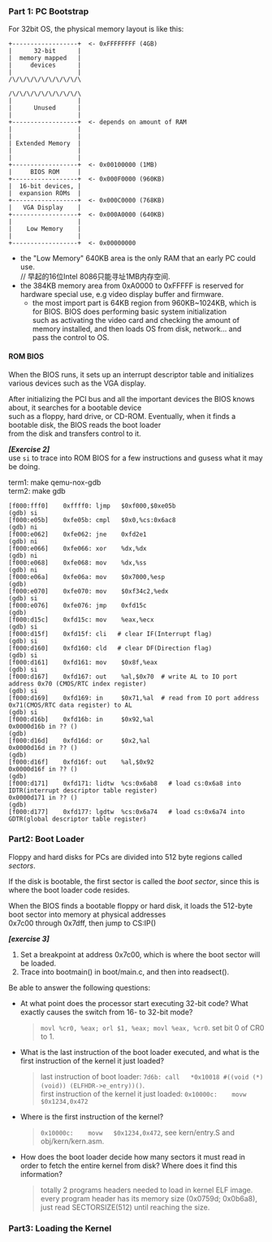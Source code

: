 ### Part 1: PC Bootstrap 

For 32bit OS, the physical memory layout is like this:

```
+------------------+  <- 0xFFFFFFFF (4GB)
|      32-bit      |
|  memory mapped   |
|     devices      |
|                  |
/\/\/\/\/\/\/\/\/\/\

/\/\/\/\/\/\/\/\/\/\
|                  |
|      Unused      |
|                  |
+------------------+  <- depends on amount of RAM
|                  |
|                  |
| Extended Memory  |
|                  |
|                  |
+------------------+  <- 0x00100000 (1MB)
|     BIOS ROM     |
+------------------+  <- 0x000F0000 (960KB)
|  16-bit devices, |
|  expansion ROMs  |
+------------------+  <- 0x000C0000 (768KB)
|   VGA Display    |
+------------------+  <- 0x000A0000 (640KB)
|                  |
|    Low Memory    |
|                  |
+------------------+  <- 0x00000000
```

- the "Low Memory" 640KB area is the only RAM that an early PC could use.   
  // 早起的16位Intel 8086只能寻址1MB内存空间.
- the 384KB memory area from 0xA0000 to 0xFFFFF is reserved for hardware special use, e.g video display buffer and firmware.
  + the most import part is 64KB region from 960KB~1024KB, which is for BIOS. BIOS does performing basic system initialization   
     such as activating the video card and checking the amount of memory installed, and then loads OS from disk, network... and   
     pass the control to OS.

#### ROM BIOS

When the BIOS runs, it sets up an interrupt descriptor table and initializes various devices such as the VGA display.

After initializing the PCI bus and all the important devices the BIOS knows about, it searches for a bootable device   
such as a floppy, hard drive, or CD-ROM. Eventually, when it finds a bootable disk, the BIOS reads the boot loader   
from the disk and transfers control to it.   

***[Exercise 2]***   
use `si` to trace into ROM BIOS for a few instructions and gusess what it may be doing.

term1: make qemu-nox-gdb   
term2: make gdb   

```assembly
[f000:fff0]    0xffff0: ljmp   $0xf000,$0xe05b
(gdb) si
[f000:e05b]    0xfe05b: cmpl   $0x0,%cs:0x6ac8
(gdb) ni
[f000:e062]    0xfe062: jne    0xfd2e1
(gdb) ni
[f000:e066]    0xfe066: xor    %dx,%dx
(gdb) ni
[f000:e068]    0xfe068: mov    %dx,%ss
(gdb) ni
[f000:e06a]    0xfe06a: mov    $0x7000,%esp
(gdb)
[f000:e070]    0xfe070: mov    $0xf34c2,%edx
(gdb) si
[f000:e076]    0xfe076: jmp    0xfd15c
(gdb)
[f000:d15c]    0xfd15c: mov    %eax,%ecx
(gdb) si
[f000:d15f]    0xfd15f: cli   # clear IF(Interrupt flag)
(gdb) si
[f000:d160]    0xfd160: cld   # clear DF(Direction flag)
(gdb) si 
[f000:d161]    0xfd161: mov    $0x8f,%eax
(gdb) si
[f000:d167]    0xfd167: out    %al,$0x70  # write AL to IO port address 0x70 (CMOS/RTC index register)
(gdb) si
[f000:d169]    0xfd169: in     $0x71,%al  # read from IO port address 0x71(CMOS/RTC data register) to AL
(gdb) si
[f000:d16b]    0xfd16b: in     $0x92,%al
0x0000d16b in ?? ()
(gdb)
[f000:d16d]    0xfd16d: or     $0x2,%al
0x0000d16d in ?? ()
(gdb)
[f000:d16f]    0xfd16f: out    %al,$0x92
0x0000d16f in ?? ()
(gdb)
[f000:d171]    0xfd171: lidtw  %cs:0x6ab8   # load cs:0x6a8 into IDTR(interrupt descriptor table register)
0x0000d171 in ?? ()
(gdb)
[f000:d177]    0xfd177: lgdtw  %cs:0x6a74   # load cs:0x6a74 into GDTR(global descriptor table register)
```

### Part2: Boot Loader

Floppy and hard disks for PCs are divided into 512 byte regions called *sectors*.

If the disk is bootable, the first sector is called the *boot sector*, since this is where the boot loader code resides. 

When the BIOS finds a bootable floppy or hard disk, it loads the 512-byte boot sector into memory at physical addresses   
0x7c00 through 0x7dff, then jump to CS:IP()

***[exercise 3]***
1. Set a breakpoint at address 0x7c00, which is where the boot sector will be loaded.
2. Trace into bootmain() in boot/main.c, and then into readsect().

Be able to answer the following questions:
- At what point does the processor start executing 32-bit code? What exactly causes the switch from 16- to 32-bit mode?
  > `movl %cr0, %eax; orl $1, %eax; movl %eax, %cr0`. set bit 0 of CR0 to 1.
- What is the last instruction of the boot loader executed, and what is the first instruction of the kernel it just loaded?
  > last instruction of boot loader: `7d6b: call   *0x10018 #((void (*)(void)) (ELFHDR->e_entry))()`.   
  > first instruction of the kernel it just loaded: `0x10000c:    movw   $0x1234,0x472`
- Where is the first instruction of the kernel?
  > `0x10000c:    movw   $0x1234,0x472`, see kern/entry.S and obj/kern/kern.asm.
- How does the boot loader decide how many sectors it must read in order to fetch the entire kernel from disk? Where does it find this information?
  > totally 2 programs headers needed to load in kernel ELF image.   
  > every program header has its memory size (0x0759d; 0x0b6a8), just read SECTORSIZE(512) until reaching the size. 

### Part3: Loading the Kernel

